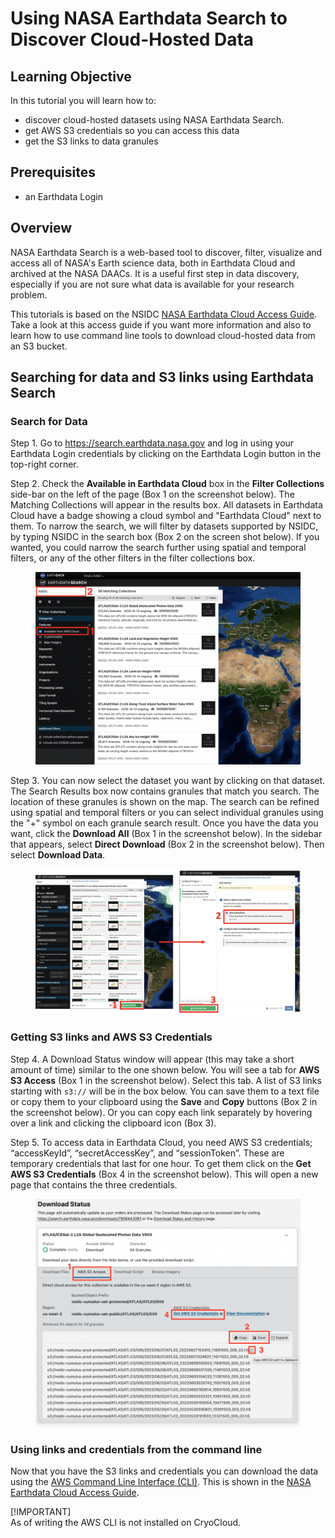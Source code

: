 # Using NASA Earthdata Search to Discover Cloud-Hosted Data

## Learning Objective

In this tutorial you will learn how to:

- discover cloud-hosted datasets using NASA Earthdata Search.  
- get AWS S3 credentials so you can access this data
- get the S3 links to data granules

## Prerequisites

- an Earthdata Login

## Overview

NASA Earthdata Search is a web-based tool to discover, filter, visualize and access all of NASA's Earth science data, both in Earthdata Cloud and archived at the NASA DAACs.  It is a useful first step in data discovery, especially if you are not sure what data is available for your research problem.

This tutorials is based on the NSIDC [NASA Earthdata Cloud Access Guide](https://nsidc.org/data/user-resources/help-center/nasa-earthdata-cloud-data-access-guide).  Take a look at this access guide if you want more information and also to learn how to use command line tools to download cloud-hosted data from an S3 bucket.


## Searching for data and S3 links using Earthdata Search

### Search for Data

Step 1.  Go to https://search.earthdata.nasa.gov and log in using your Earthdata Login credentials by clicking on the Earthdata Login button in the top-right corner.

Step 2.  Check the **Available in Earthdata Cloud** box in the **Filter Collections** side-bar on the left of the page (Box 1 on the screenshot below).  The Matching Collections will appear in the results box.  All datasets in Earthdata Cloud have a badge showing a cloud symbol and "Earthdata Cloud" next to them.  To narrow the search, we will filter by datasets supported by NSIDC, by typing NSIDC in the search box (Box 2 on the screen shot below).  If you wanted, you could narrow the search further using spatial and temporal filters, or any of the other filters in the filter collections box.

<figure>
<center>
    <img src='images/Screenshot_EDSC_Searching_Cloud_Datasets.png' alt='Screenshot of Search for Cloud Datasets in Earthdata Search'/>
</center>
</figure>

Step 3. You can now select the dataset you want by clicking on that dataset.  The Search Results box now contains granules that match you search.  The location of these granules is shown on the map.  The search can be refined using spatial and temporal filters or you can select individual granules using the "+" symbol on each granule search result.  Once you have the data you want, click the **Download All** (Box 1 in the screenshot below).  In the sidebar that appears, select **Direct Download** (Box 2 in the screenshot below).  Then select **Download Data**.

<figure>
    <center>
        <img src='images/Screenshot_EDSC_getting_s3_links_workflow.png' alt='Screenshot of getting S3 links'/>
    </center>
</figure>

### Getting S3 links and AWS S3 Credentials

Step 4.  A Download Status window will appear (this may take a short amount of time) similar to the one shown below.  You will see a tab for **AWS S3 Access** (Box 1 in the screenshot below).  Select this tab.  A list of S3 links starting with `s3://` will be in the box below.  You can save them to a text file or copy them to your clipboard using the **Save** and **Copy** buttons (Box 2 in the screenshot below).  Or you can copy each link separately by hovering over a link and clicking the clipboard icon (Box 3).

Step 5.  To access data in Earthdata Cloud, you need AWS S3 credentials; “accessKeyId”, “secretAccessKey”, and “sessionToken”.  These are temporary credentials that last for one hour.  To get them click on the **Get AWS S3 Credentials** (Box 4 in the screenshot below).   This will open a new page that contains the three credentials.  

<figure>
    <center>
        <img src='images/Screenshot_EDSC_S3_links_credentials.png' alt='Screenshot of S3 links and credentials'/>
    </center>
</figure>
    
### Using links and credentials from the command line

Now that you have the S3 links and credentials you can download the data using the [AWS Command Line Interface (CLI)](https://aws.amazon.com/cli/).  This is shown in the [NASA Earthdata Cloud Access Guide](https://nsidc.org/data/user-resources/help-center/nasa-earthdata-cloud-data-access-guide).

[!IMPORTANT]  
As of writing the AWS CLI is not installed on CryoCloud.
